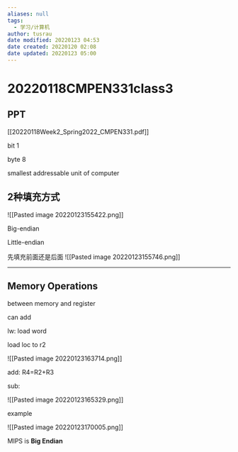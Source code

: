 ```yaml
---
aliases: null
tags:
  - 学习/计算机
author: tusrau
date modified: 20220123 04:53
date created: 20220120 02:08
date updated: 20220123 05:00
---
```


# 20220118CMPEN331class3

## PPT

[[20220118Week2_Spring2022_CMPEN331.pdf]]

bit 1

byte 8

smallest addressable unit of computer

## 2种填充方式

![[Pasted image 20220123155422.png]]

Big-endian

Little-endian

先填充前面还是后面
![[Pasted image 20220123155746.png]]

---

## Memory Operations

between memory and register

can add

lw: load word

load loc to r2

![[Pasted image 20220123163714.png]]

add: R4=R2+R3

sub:

![[Pasted image 20220123165329.png]]

example

![[Pasted image 20220123170005.png]]

MIPS is **Big Endian**
